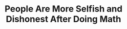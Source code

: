 ---
categories: all_articles articles
provider_display: blogs.hbr.org
provider_name: blogs.hbr.org
favicon_url: http://s0.wp.com/wp-content/themes/vip/harvardbusinessreview/img/favicon.ico?m=1377888232g
title: People Are More Selfish and Dishonest After Doing Math
published: 2014-09-20
source: http://blogs.hbr.org/2014/09/people-are-more-selfish-and-dishonest-after-doing-math/
thumbnail: http://hbrblogs.files.wordpress.com/2013/09/80-the-daily-stat.png
---
